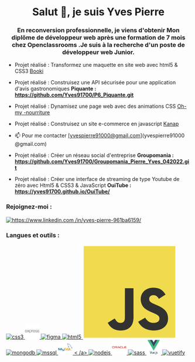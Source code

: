 <h1 align="center">Salut 👋, je suis Yves Pierre</h1>
<h3 align="center">En reconversion professionnelle, je viens d'obtenir Mon diplôme de développeur web après une formation de 7 mois chez Openclassrooms .Je suis à la recherche d'un poste de développeur web Junior.</h3>

- Projet réalisé : Transformez une maquette en site web avec html5 & CSS3 [Booki](https://yves91700.github.io/Booki/)

- Projet réalisé : Construisez une API sécurisée pour une application d'avis gastronomiques **Piquante : https://github.com/Yves91700/P6_Piquante.git**

- Projet réalisé : Dynamisez une page web avec des animations CSS [Oh-my -nourriture](https://yves91700.github.io/PierreYves_3_21122021/)

- Projet réalisé : Construisez un site e-commerce en javascript [Kanap](https://github.com/Yves91700/P5-Kanap-Yves-Pierre.git)

- 📫 Pour me contacter [yvespierre91000@gmail.com](yvespierre91000 @gmail.com)

- Projet réalisé : Créer un réseau social d'entreprise **Groupomania : https://github.com/Yves91700/Groupomania_Pierre_Yves_042022.git**

- Projet réalisé : Créer une interface de streaming de type Youtube de zéro avec Html5 & CSS3 & JavaScript **OuiTube : https://yves91700.github.io/OuiTube/**

<h3 align="left">Rejoignez-moi :</h3>
<p align="left">
<a href="https://linkedin.com/in/https://www.linkedin.com/in/yves-pierre-961ba6159/" target="blank"><img align="center" src=" https://raw.githubusercontent.com/rahuldkjain/github-profile-readme-generator/master/src/images/icons/Social/linked-in-alt.svg" alt="https://www.linkedin.com /in/yves-pierre-961ba6159/" height="30" width="40" /></a>
</p>

<h3 align="left">Langues et outils :</h3>
<p align="left"> <a href="https://www.w3schools.com/css/" target="_blank" rel="noreferrer"> <img src="https://raw.githubusercontent. com/devicons/devicon/master/icons/css3/css3-original-wordmark.svg" alt="css3" width="40" height="40"/> </a> <a href="https:// expressjs.com" target="_blank" rel="noreferrer"> <img src="https://raw.githubusercontent.com/devicons/devicon/master/icons/express/express-original-wordmark.svg" alt= "express" width="40" height="40"/> </a> <a href="https://www.figma.com/" target="_blank" rel="noreferrer"> <img src="https://www.vectorlogo.zone/logos/figma/figma-icon.svg" alt="figma" width="40" height="40"/> </a> <a href=" https://www.w3.org/html/" target="_blank" rel="noreferrer"> <img src="https://raw.githubusercontent.com/devicons/devicon/master/icons/html5/html5 -original-wordmark.svg" alt="html5" width="40" height="40"/> </a> <a href="https://developer.mozilla.org/en-US/docs/Web /JavaScript" target="_blank" rel="noreferrer"> <img src="https://raw.githubusercontent.com/devicons/devicon/master/icons/javascript/javascript-original.svg" alt="javascript" largeur="40" hauteur="40"/> </a> <a href="https://www.mongodb.com/" target="_blank" rel="noreferrer"> <img src="https://raw.githubusercontent.com/ devicons/devicon/master/icons/mongodb/mongodb-original-wordmark.svg" alt="mongodb" width="40" height="40"/> </a> <a href="https://www. microsoft.com/en-us/sql-server" target="_blank" rel="noreferrer"> <img src="https://www.svgrepo.com/show/303229/microsoft-sql-server-logo. svg" alt="mssql" width="40" height="40"/> </a> <a href="https://www.mysql.com/" target="_blank" rel="noreferrer"> <img src="https://raw.githubusercontent.com/devicons/devicon/master/icons/mysql/mysql-original-wordmark.svg" alt="mysql" width="40" height="40"/> < /a> <a href="https://nodejs.org" target="_blank" rel="noreferrer"> <img src="https://raw.githubusercontent.com/devicons/devicon/master/icons/ nodejs/nodejs-original-wordmark.svg" alt="nodejs" width="40" height="40"/> </a> <a href="https://www.oracle.com/" target=" _blank" rel="noreferrer"> <img src="https://raw.githubusercontent.com/devicons/devicon/master/icons/oracle/oracle-original.svg" alt="oracle" width="40" hauteur ="40"/> </a> <a href="https://sass-lang.com" target="_blank" rel="noreferrer"> <img src="https://raw.githubusercontent.com/devicons/devicon /master/icons/sass/sass-original.svg" alt="sass" width="40" height="40"/> </a> <a href="https://vuejs.org/" target= "_blank" rel="noreferrer"> <img src="https://raw.githubusercontent.com/devicons/devicon/master/icons/vuejs/vuejs-original-wordmark.svg" alt="vuejs" width=" 40" height="40"/> </a> <a href="https://vuetifyjs.com/fr/" target="_blank" rel="noreferrer"> <img src="https ://bestofjs.org/logos/vuetify.svg" alt="vuetify" width="40" height="40"/> </a> </p>
